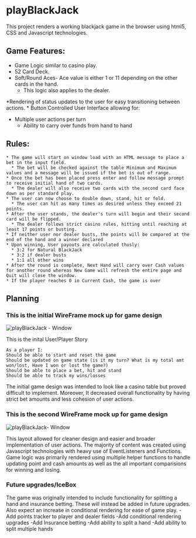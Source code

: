 # playBlackJack
This project renders a working blackjack game in the browser using html5, CSS and Javascript technologies.

## Game Features:
  * Game Logic similar to casino play.
  * 52 Card Deck.
  * Soft/Round Aces- Ace value is either 1 or 11 depending on the other cards in the hand.
    * This logic also applies to the dealer.
   
  *Rendering of status updates to the user for easy transitioning between actions.
    * Button Controlled User Interface allowing for:    
  * Multiple user actions per turn
    * Ability to carry over funds from hand to hand

## Rules:
    * The game will start on window load with an HTML message to place a bet in the input field.
      * The bet will be checked against the table Minimum and Maximum values and a message will be issued if the bet is out of range.
    * Once the bet has been placed press enter and follow message prompt to receive initial hand of two cards.
      * The dealer will also receive two cards with the second card face down as per standard play.
    * The user can now choose to double down, stand, hit or fold.
      * The user can hit as many times as desired unless they exceed 21 points.
    * After the user stands, the dealer's turn will begin and their second card will be flipped.
      * The dealer follows strict casino rules, hitting until reaching at least 17 points or busting.
    * If neither user nor dealer busts, the points will be compared at the end of the hand and a winner declared
    * Upon winning, User payouts are calculated thusly:
      * 3:2 for Natural BlackJack 
      * 3:2 if dealer busts
      * 1:1 all other wins
    * After the round is complete, Next Hand will carry over Cash values for another round whereas New Game will refresh the entire page and Quit will close the window. 
    * If the player reaches 0 in Current Cash, the game is over

## Planning 

### This is the initial WireFrame mock up for game design

![playBlackJack - Window](https://user-images.githubusercontent.com/73343168/99282705-a85ded80-27f9-11eb-9987-3017387679bb.png)

This is the inital User/Player Story

~~~~~~~~~~~~~~~Player story~~~~~~~~~~~~~
As a player I:
Should be able to start and reset the game 
Should be updated on game state (is it my turn? What is my total amt won/lost, Have I won or lost the game?)
Should be able to place a bet, hit and stand
Should be able to track my wins/losses
~~~~~~~~~~~~~~~~~~~~~~~~~~~~~~~~~~~~~~

The initial game design was intended to look like a casino table but proved difficult to implement. Moreover, It decreased overall functionality by having strict bet amounts and less cohesion of user actions.

### This is the second WireFrame mock up for game design
![playBlackJack- Window](https://user-images.githubusercontent.com/73343168/99894690-e751d000-2c4b-11eb-863e-a9f87cdf2948.png)

This layout allowed for cleaner design and easier and broader implementation of user actions. 
The majority of content was created using Javascript technologies with heavy use of EventListeners and Functions. Game logic was primarily rendered using multiple helper functions to handle updating point and cash amounts as well as the all important comparisions for winning and losing. 


### Future upgrades/IceBox

The game was originally intended to include functionality for splitting a hand and insurance betting. These will instead be added in future upgrades. Also expect an increase in conditional rendering for ease of game play. 
-Add points tracker to player and dealer fields
-Add conditional rendering upgrades
-Add Insurance betting
-Add ability to split a hand
-Add ability to split multiple hands
